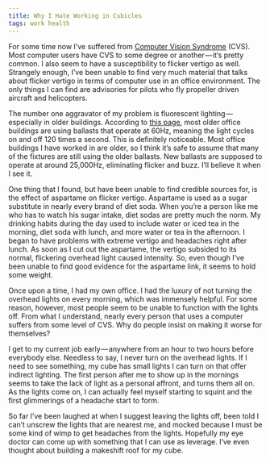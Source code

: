 ```yaml
---
title: Why I Hate Working in Cubicles
tags: work health
---
```


For some time now I’ve suffered from [Computer Vision Syndrome](http://www.mdsupport.org/library/cvs.html) (CVS). Most computer users have CVS to some degree or another — it’s pretty common. I also seem to have a susceptibility to flicker vertigo as well. Strangely enough, I’ve been unable to find very much material that talks about flicker vertigo in terms of computer use in an office environment. The only things I can find are advisories for pilots who fly propeller driven aircraft and helicopters.

The number one aggravator of my problem is fluorescent lighting — especially in older buildings. According to [this page](http://www.scif.com/news-info/lc-bulletins/ballasts.htm), most older office buildings are using ballasts that operate at 60Hz, meaning the light cycles on and off 120 times a second. This is definitely noticeable. Most office buildings I have worked in are older, so I think it’s safe to assume that many of the fixtures are still using the older ballasts. New ballasts are supposed to operate at around 25,000Hz, eliminating flicker and buzz. I’ll believe it when I see it.

One thing that I found, but have been unable to find credible sources for, is the effect of aspartame on flicker vertigo. Aspartame is used as a sugar substitute in nearly every brand of diet soda. When you’re a person like me who has to watch his sugar intake, diet sodas are pretty much the norm. My drinking habits during the day used to include water or iced tea in the morning, diet soda with lunch, and more water or tea in the afternoon. I began to have problems with extreme vertigo and headaches right after lunch. As soon as I cut out the aspartame, the vertigo subsided to its normal, flickering overhead light caused intensity. So, even though I’ve been unable to find good evidence for the aspartame link, it seems to hold some weight.

Once upon a time, I had my own office. I had the luxury of not turning the overhead lights on every morning, which was immensely helpful. For some reason, however, most people seem to be unable to function with the lights off. From what I understand, nearly every person that uses a computer suffers from some level of CVS. Why do people insist on making it worse for themselves?

I get to my current job early — anywhere from an hour to two hours before everybody else. Needless to say, I never turn on the overhead lights. If I need to see something, my cube has small lights I can turn on that offer indirect lighting. The first person after me to show up in the mornings seems to take the lack of light as a personal affront, and turns them all on. As the lights come on, I can actually feel myself starting to squint and the first glimmerings of a headache start to form.

So far I’ve been laughed at when I suggest leaving the lights off, been told I can’t unscrew the lights that are nearest me, and mocked because I must be some kind of wimp to get headaches from the lights. Hopefully my eye doctor can come up with something that I can use as leverage. I’ve even thought about building a makeshift roof for my cube.
